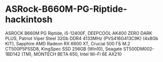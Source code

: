 # ASRock-B660M-PG-Riptide-hackintosh

ASROCK B660M PG Riptide, i5-12400F, DEEPCOOL AK400 ZERO DARK PLUS, Patriot Viper Steel 32Gb DDR4 4133MHz (PVS416G413C9K) (4x8Gb KIT), Sapphire AMD Radeon RX 6600 XT, Crucial 500 ГБ M.2 CT500P5PSSD8, KingSpec SSD 256GB (Win10), Seagate ST500DM002-1BD142 (TM), MONTECH BETA 650, Intel Wi-Fi 6E AX210
